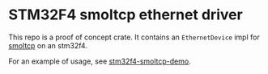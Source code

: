 # STM32F4 smoltcp ethernet driver

This repo is a proof of concept crate. It contains an `EthernetDevice` impl
for [smoltcp](https://github.com/m-labs/smoltcp) on an stm32f4.

For an example of usage, see [stm32f4-smoltcp-demo](https://github.com/adamgreig/stm32f4-smoltcp-demo).
